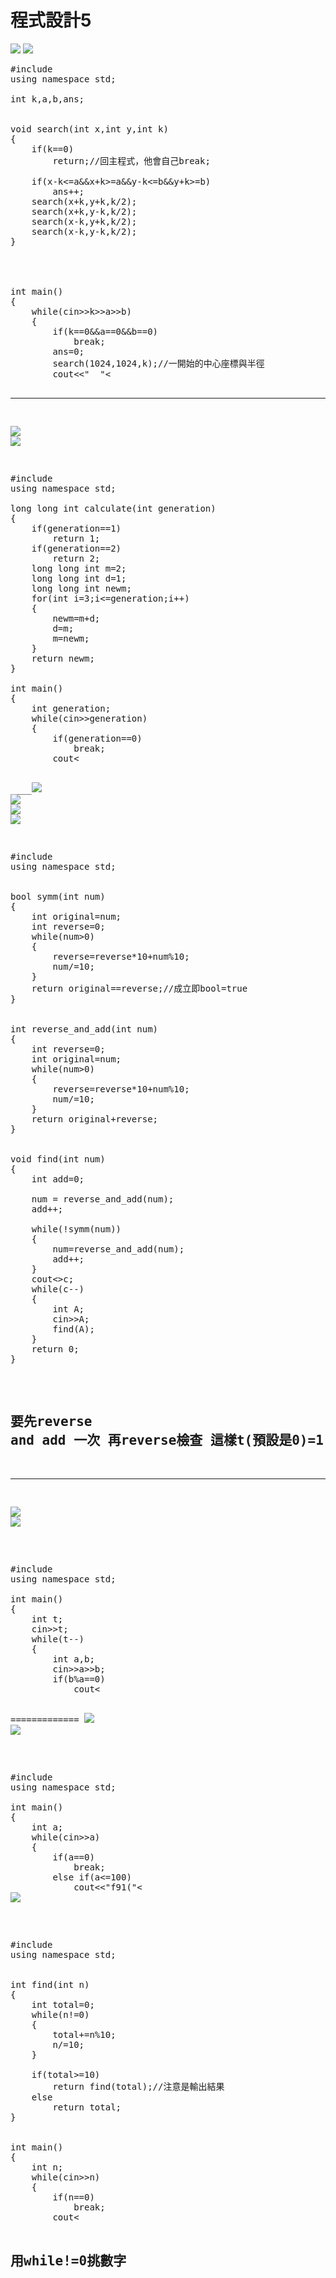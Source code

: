 # 程式設計5

![](https://s3-ap-northeast-1.amazonaws.com/g0v-hackmd-images/uploads/upload_fafc6e6485299dc846eb8107b5e58da4.png)
![](https://s3-ap-northeast-1.amazonaws.com/g0v-hackmd-images/uploads/upload_f63a24efdccc773407b6fd899b926994.png)


<pre>
#include<iostream>
using namespace std;

int k,a,b,ans;


void search(int x,int y,int k)
{
	if(k==0)
		return;//回主程式，他會自己break;
		
	if(x-k<=a&&x+k>=a&&y-k<=b&&y+k>=b)
		ans++;
	search(x+k,y+k,k/2);
	search(x+k,y-k,k/2);
	search(x-k,y+k,k/2);
	search(x-k,y-k,k/2); 
}




int main()
{
	while(cin>>k>>a>>b)
	{
		if(k==0&&a==0&&b==0)
			break;
		ans=0;
		search(1024,1024,k);//一開始的中心座標與半徑
		cout<<"  "<<ans<<endl; 
		
	}
	return 0;
}
</pre>


______
![](https://s3-ap-northeast-1.amazonaws.com/g0v-hackmd-images/uploads/upload_8d4f378f74c41efa144a6f7cc21b4d48.png)
![](https://s3-ap-northeast-1.amazonaws.com/g0v-hackmd-images/uploads/upload_8e94e00e2894ac34c8d4a9d113a935af.png)
<pre>
#include<iostream>
using namespace std;

long long int calculate(int generation)
{
	if(generation==1)
		return 1;
	if(generation==2)
		return 2;
	long long int m=2;
	long long int d=1;
	long long int newm;
	for(int i=3;i<=generation;i++)
	{
		newm=m+d;
		d=m;
		m=newm;
	}
	return newm;
}

int main()
{
	int generation;
	while(cin>>generation)
	{
		if(generation==0)
			break;
		cout<<calculate(generation)<<endl;
		
	}
	return 0;
}
</pre>

____![](https://s3-ap-northeast-1.amazonaws.com/g0v-hackmd-images/uploads/upload_b015358f543e8587259c825e5414e700.png)
![](https://s3-ap-northeast-1.amazonaws.com/g0v-hackmd-images/uploads/upload_12fd8141225823304ae0f383a4119e8d.png)
![](https://s3-ap-northeast-1.amazonaws.com/g0v-hackmd-images/uploads/upload_377aad09fbc2ff137577079b6df068b9.png)
![](https://s3-ap-northeast-1.amazonaws.com/g0v-hackmd-images/uploads/upload_e7bc861c026fdbdd8d050344108aef33.png)
<pre>
#include<iostream>
using namespace std;


bool symm(int num)
{
	int original=num;
	int reverse=0;
	while(num>0)
	{
		reverse=reverse*10+num%10;
		num/=10;
	}
	return original==reverse;//成立即bool=true 
}


int reverse_and_add(int num)
{
	int reverse=0;
	int original=num;
	while(num>0)
	{
		reverse=reverse*10+num%10;
		num/=10;		
	}
	return original+reverse;
}


void find(int num)
{
	int add=0;
	
	num = reverse_and_add(num);
    add++;
    
	while(!symm(num))
	{
		num=reverse_and_add(num);
		add++;
	}
	cout<<add<<" "<<num<<endl;
}


int main()
{
	int c;
	cin>>c;
	while(c--)
	{
		int A;
		cin>>A;
		find(A);
	}
	return 0;
}
</pre>
## 要先reverse and add 一次 再reverse檢查 這樣t(預設是0)=1 

____
![](https://s3-ap-northeast-1.amazonaws.com/g0v-hackmd-images/uploads/upload_ed583d894865072d58ca909b8a84d2a3.png)
![](https://s3-ap-northeast-1.amazonaws.com/g0v-hackmd-images/uploads/upload_73637721f848784c7560ac1dc88ea401.png)
<pre>

#include<iostream>
using namespace std;

int main()
{
	int t;
	cin>>t;
	while(t--)
	{
		int a,b;
		cin>>a>>b;
		if(b%a==0)
			cout<<a<<" "<<b<<endl;
		else
			cout<<"-1"<<endl;
	}
	return 0;
}

</pre>
=============
![](https://s3-ap-northeast-1.amazonaws.com/g0v-hackmd-images/uploads/upload_e65e9ec368d9a431b20036b9d18617cf.png)
![](https://s3-ap-northeast-1.amazonaws.com/g0v-hackmd-images/uploads/upload_eb98c90fb79bacba6afed787c5e554f0.png)
<pre>

#include<iostream>
using namespace std;

int main()
{
	int a;
	while(cin>>a)
	{
		if(a==0)
			break;
		else if(a<=100)
			cout<<"f91("<<a<<") "<<"= "<<"91"<<endl;
		else
			cout<<"f91("<<a<<") "<<"= "<< a-10 <<endl;
	}
	return 0;
}
</pre>
--------
![](https://s3-ap-northeast-1.amazonaws.com/g0v-hackmd-images/uploads/upload_0cc2fefbb03e670445685ff3604111e4.png)
![](https://s3-ap-northeast-1.amazonaws.com/g0v-hackmd-images/uploads/upload_5c6fa4388cf3e7b7d23270e7f05fc414.png)
<pre>

#include<iostream>
using namespace std;


int find(int n)
{
	int total=0;
	while(n!=0)
	{
		total+=n%10;
		n/=10;
	}
	
	if(total>=10)
		return find(total);//注意是輸出結果 
	else
		return total;
}


int main()
{
	int n;
	while(cin>>n)
	{
		if(n==0)
			break;
		cout<<find(n)<<endl;
	}
	return 0;
}
</pre>
## 用while!=0挑數字



























